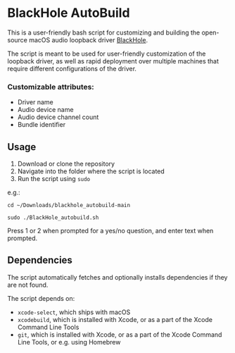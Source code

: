 # BlackHole AutoBuild
This is a user-friendly bash script for customizing and building the open-source macOS audio loopback driver [BlackHole](https://github.com/ExistentialAudio/BlackHole).

The script is meant to be used for user-friendly customization of the loopback driver, as well as rapid deployment over multiple machines that require different configurations of the driver.

### Customizable attributes:
* Driver name
* Audio device name
* Audio device channel count
* Bundle identifier

## Usage
1. Download or clone the repository
2. Navigate into the folder where the script is located
3. Run the script using `sudo`

e.g.:

`cd ~/Downloads/blackhole_autobuild-main`

`sudo ./BlackHole_autobuild.sh`

Press 1 or 2 when prompted for a yes/no question, and enter text when prompted.


## Dependencies
The script automatically fetches and optionally installs dependencies if they are not found.

The script depends on:
* `xcode-select`, which ships with macOS
* `xcodebuild`, which is installed with Xcode, or as a part of the Xcode Command Line Tools
* `git`, which is installed with Xcode, or as a part of the Xcode Command Line Tools, or e.g. using Homebrew
